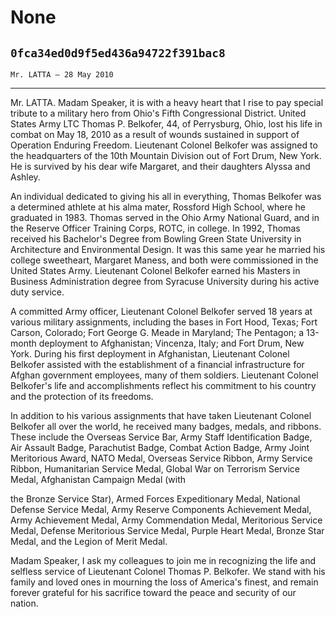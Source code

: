 # None
## `0fca34ed0d9f5ed436a94722f391bac8`
`Mr. LATTA — 28 May 2010`

---


Mr. LATTA. Madam Speaker, it is with a heavy heart that I rise to pay 
special tribute to a military hero from Ohio's Fifth Congressional 
District. United States Army LTC Thomas P. Belkofer, 44, of Perrysburg, 
Ohio, lost his life in combat on May 18, 2010 as a result of wounds 
sustained in support of Operation Enduring Freedom. Lieutenant Colonel 
Belkofer was assigned to the headquarters of the 10th Mountain Division 
out of Fort Drum, New York. He is survived by his dear wife Margaret, 
and their daughters Alyssa and Ashley.

An individual dedicated to giving his all in everything, Thomas 
Belkofer was a determined athlete at his alma mater, Rossford High 
School, where he graduated in 1983. Thomas served in the Ohio Army 
National Guard, and in the Reserve Officer Training Corps, ROTC, in 
college. In 1992, Thomas received his Bachelor's Degree from Bowling 
Green State University in Architecture and Environmental Design. It was 
this same year he married his college sweetheart, Margaret Maness, and 
both were commissioned in the United States Army. Lieutenant Colonel 
Belkofer earned his Masters in Business Administration degree from 
Syracuse University during his active duty service.

A committed Army officer, Lieutenant Colonel Belkofer served 18 years 
at various military assignments, including the bases in Fort Hood, 
Texas; Fort Carson, Colorado; Fort George G. Meade in Maryland; The 
Pentagon; a 13-month deployment to Afghanistan; Vincenza, Italy; and 
Fort Drum, New York. During his first deployment in Afghanistan, 
Lieutenant Colonel Belkofer assisted with the establishment of a 
financial infrastructure for Afghan government employees, many of them 
soldiers. Lieutenant Colonel Belkofer's life and accomplishments 
reflect his commitment to his country and the protection of its 
freedoms.

In addition to his various assignments that have taken Lieutenant 
Colonel Belkofer all over the world, he received many badges, medals, 
and ribbons. These include the Overseas Service Bar, Army Staff 
Identification Badge, Air Assault Badge, Parachutist Badge, Combat 
Action Badge, Army Joint Meritorious Award, NATO Medal, Overseas 
Service Ribbon, Army Service Ribbon, Humanitarian Service Medal, Global 
War on Terrorism Service Medal, Afghanistan Campaign Medal (with


the Bronze Service Star), Armed Forces Expeditionary Medal, National 
Defense Service Medal, Army Reserve Components Achievement Medal, Army 
Achievement Medal, Army Commendation Medal, Meritorious Service Medal, 
Defense Meritorious Service Medal, Purple Heart Medal, Bronze Star 
Medal, and the Legion of Merit Medal.

Madam Speaker, I ask my colleagues to join me in recognizing the life 
and selfless service of Lieutenant Colonel Thomas P. Belkofer. We stand 
with his family and loved ones in mourning the loss of America's 
finest, and remain forever grateful for his sacrifice toward the peace 
and security of our nation.
